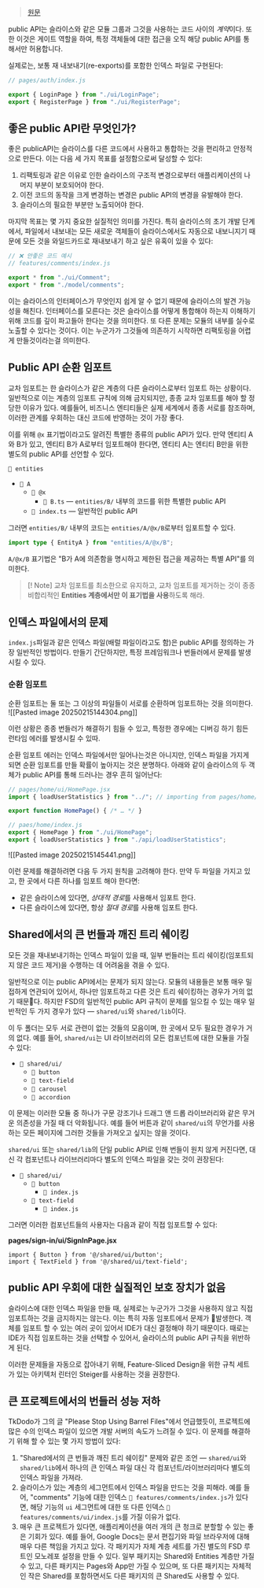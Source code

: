 > [원문](https://feature-sliced.design/docs/reference/public-api#public-api-for-cross-imports)

public API는 슬라이스와 같은 모듈 그룹과 그것을 사용하는 코드 사이의 *계약*이다. 또한 이것은 게이트 역할을 하여, 특정 객체들에 대한 접근을 오직 해당 public API를 통해서만 허용합니다.

실제로는, 보통 재 내보내기(re-exports)를 포함한 인덱스 파일로 구현된다:

```js
// pages/auth/index.js

export { LoginPage } from "./ui/LoginPage";
export { RegisterPage } from "./ui/RegisterPage";
```

## 좋은 public API란 무엇인가?
좋은 publicAPI는 슬라이스를 다른 코드에서 사용하고 통합하는 것을 편리하고 안정적으로 만든다. 이는 다음 세 가지 목표를 설정함으로써 달성할 수 있다:
1. 리팩토링과 같은 이유로 인한 슬라이스의 구조적 변경으로부터 애플리케이션의 나머지 부분이 보호되어야 한다.
2. 이전 코드의 동작을 크게 변경하는 변경은 public API의 변경을 유발해야 한다.
3. 슬라이스의 필요한 부분만 노출되어야 한다.

마지막 목표는 몇 가지 중요한 실질적인 의미를 가진다. 특히 슬라이스의 초기 개발 단계에서, 파일에서 내보내는 모든 새로운 객체들이 슬라이스에서도 자동으로 내보니지기 때문에 모든 것을 와일드카드로 재내보내기 하고 싶은 유혹이 있을 수 있다:
```js
// ❌ 안좋은 코드 예시
// features/comments/index.js

export * from "./ui/Comment";
export * from "./model/comments";
```

이는 슬라이스의 인터페이스가 무엇인지 쉽게 알 수 없기 때문에 슬라이스의 발견 가능성을 해친다. 인터페이스를 모른다는 것은 슬라이스를 어떻게 통합해야 하는지 이해하기 위해 코드를 깊이 파고들아 한다는 것을 의미한다. 또 다른 문제는 모듈의 내부를 실수로 노출할 수 있다는 것이다. 이는 누군가가 그것들에 의존하기 시작하면 리팩토링을 어렵게 만들것이라는걸 의미한다.

## Public API 순환 임포트
교차 임포트는 한 슬라이스가 같은 계층의 다른 슬라이스로부터 임포트 하는 상황이다. 일반적으로 이는 계층의 임포트 규칙에 의해 금지되지만, 종종 교차 임포트를 해야 할 정당한 이유가 있다. 예를들어, 비즈니스 엔티티들은 실제 세계에서 종종 서로를 참조하며, 이러한 관계를 우회하는 대신 코드에 반영하는 것이 가장 좋다.

이를 위해 `@x` 표기법이라고도 알려진 특별한 종류의 public API가 있다. 만약 엔티티 A와 B가 있고, 엔티티 B가 A로부터 임포트해야 한다면, 엔티티 A는 엔티티 B만을 위한 별도의 public API를 선언할 수 있다.

`📂 entities`

- `📂 A`
    - `📂 @x`
        - `📄 B.ts` — `entities/B/` 내부의 코드를 위한 특별한 public API
    - `📄 index.ts` — 일반적인 public API

그러면 `entities/B/` 내부의 코드는 `entities/A/@x/B`로부터 임포트할 수 있다.

```ts
import type { EntityA } from "entities/A/@x/B";
```

`A/@x/B` 표기법은 "B가 A에 의존함을 명시하고 제한된 접근을 제공하는 특별 API"를 의미한다.

> [! Note]
> 교차 임포트를 최소한으로 유지하고, 교차 임포트를 제거하는 것이 종종 비합리적인 **Entities 계층에서만 이 표기법을 사용**하도록 해라.

## 인덱스 파일에서의 문제
`index.js`파일과 같은 인덱스 파일(배럴 파일이라고도 함)은 public API를 정의하는 가장 일반적인 방법이다. 만들기 간단하지만, 특정 프레임워크나 번들러에서 문제를 발생시킬 수 있다.

### 순환 임포트
순환 임포트는 둘 또는 그 이상의 파일들이 서로를 순환하며 임포트하는 것을 의미한다.
![[Pasted image 20250215144304.png]]

이런 상황은 종종 번들러가 해결하기 힘들 수 있고, 특정한 경우에는 디버깅 하기 힘든 런타임 에러를 발생시킬 수 있따.

순환 임포트 에러는 인덱스 파일에서만 일어나는것은 아니지만, 인덱스 파일을 가지게 되면 순환 임포트를 만들 확률이 높아지는 것은 분명하다. 아래와 같이 슬라이스의 두 객체가 public API를 통해 드러나는 경우 흔히 일어난다:
```jsx
// pages/home/ui/HomePage.jsx
import { loadUserStatistics } from "../"; // importing from pages/home/index.js

export function HomePage() { /* … */ }
```

```js
// paes/home/index.js
export { HomePage } from "./ui/HomePage";
export { loadUserStatistics } from "./api/loadUserStatistics";
```

![[Pasted image 20250215145441.png]]

이런 문제를 해결하려면 다음 두 가지 원칙을 고려해야 한다. 만약 두 파일을 가지고 있고, 한 곳에서 다른 하나를 임포트 해야 한다면:
- 같은 슬라이스에 있다면, *상대적 경로*를 사용해서 임포트 한다.
- 다른 슬라이스에 있다면, 항상 *절대 경로*를 사용해 임포트 한다.

## Shared에서의 큰 번들과 깨진 트리 쉐이킹

모든 것을 재내보내기하는 인덱스 파일이 있을 때, 일부 번들러는 트리 쉐이킹(임포트되지 않은 코드 제거)을 수행하는 데 어려움을 겪을 수 있다.

일반적으로 이는 public API에서는 문제가 되지 않는다. 모듈의 내용들은 보통 매우 밀접하게 연관되어 있어서, 하나만 임포트하고 다른 것은 트리 쉐이킹하는 경우가 거의 없기 때문다. 하지만 FSD의 일반적인 public API 규칙이 문제를 일으킬 수 있는 매우 일반적인 두 가지 경우가 있다 — `shared/ui`와 `shared/lib`이다.

이 두 폴더는 모두 서로 관련이 없는 것들의 모음이며, 한 곳에서 모두 필요한 경우가 거의 없다. 예를 들어, `shared/ui`는 UI 라이브러리의 모든 컴포넌트에 대한 모듈을 가질 수 있다:

* `📂 shared/ui/`
   * `📁 button`
   * `📁 text-field`
   * `📁 carousel`
   * `📁 accordion`

이 문제는 이러한 모듈 중 하나가 구문 강조기나 드래그 앤 드롭 라이브러리와 같은 무거운 의존성을 가질 때 더 악화됩니다. 예를 들어 버튼과 같이 `shared/ui`의 무언가를 사용하는 모든 페이지에 그러한 것들을 가져오고 싶지는 않을 것이다.

`shared/ui` 또는 `shared/lib`의 단일 public API로 인해 번들이 원치 않게 커진다면, 대신 각 컴포넌트나 라이브러리마다 별도의 인덱스 파일을 갖는 것이 권장된다:

* `📂 shared/ui/`
   * `📂 button`
      * `📄 index.js`
   * `📂 text-field`
      * `📄 index.js`

그러면 이러한 컴포넌트들의 사용자는 다음과 같이 직접 임포트할 수 있다:

**pages/sign-in/ui/SignInPage.jsx**
```
import { Button } from '@/shared/ui/button';
import { TextField } from '@/shared/ui/text-field';
```

## public API 우회에 대한 실질적인 보호 장치가 없음
슬라이스에 대한 인덱스 파일을 만들 때, 실제로는 누군가가 그것을 사용하지 않고 직접 임포트하는 것을 금지하지는 않는다. 이는 특히 자동 임포트에서 문제가 발생한다. 객체를 임포트 할 수 있는 여러 곳이 있어서 IDE가 대신 결정해야 하기 때문이다. 때로는 IDE가 직접 임포트하는 것을 선택할 수 있어서, 슬라이스의 public API 규칙을 위반하게 된다.

이러한 문제들을 자동으로 잡아내기 위해, Feature-Sliced Design을 위한 규칙 세트가 있는 아키텍처 린터인 Steiger를 사용하는 것을 권장한다.

## 큰 프로젝트에서의 번들러 성능 저하
TkDodo가 그의 글 "Please Stop Using Barrel Files"에서 언급했듯이, 프로젝트에 많은 수의 인덱스 파일이 있으면 개발 서버의 속도가 느려질 수 있다. 이 문제를 해결하기 위해 할 수 있는 몇 가지 방법이 있다:

1. "Shared에서의 큰 번들과 깨진 트리 쉐이킹" 문제와 같은 조언 — `shared/ui`와 `shared/lib`에서 하나의 큰 인덱스 파일 대신 각 컴포넌트/라이브러리마다 별도의 인덱스 파일을 가져라.
2. 슬라이스가 있는 계층의 세그먼트에서 인덱스 파일을 만드는 것을 피해라. 예를 들어, "comments" 기능에 대한 인덱스 `📄 features/comments/index.js`가 있다면, 해당 기능의 `ui` 세그먼트에 대한 또 다른 인덱스 `📄 features/comments/ui/index.js`를 가질 이유가 없다.
3. 매우 큰 프로젝트가 있다면, 애플리케이션을 여러 개의 큰 청크로 분할할 수 있는 좋은 기회가 있다. 예를 들어, Google Docs는 문서 편집기와 파일 브라우저에 대해 매우 다른 책임을 가지고 있다. 각 패키지가 자체 계층 세트를 가진 별도의 FSD 루트인 모노레포 설정을 만들 수 있다. 일부 패키지는 Shared와 Entities 계층만 가질 수 있고, 다른 패키지는 Pages와 App만 가질 수 있으며, 또 다른 패키지는 자체적인 작은 Shared를 포함하면서도 다른 패키지의 큰 Shared도 사용할 수 있다.
